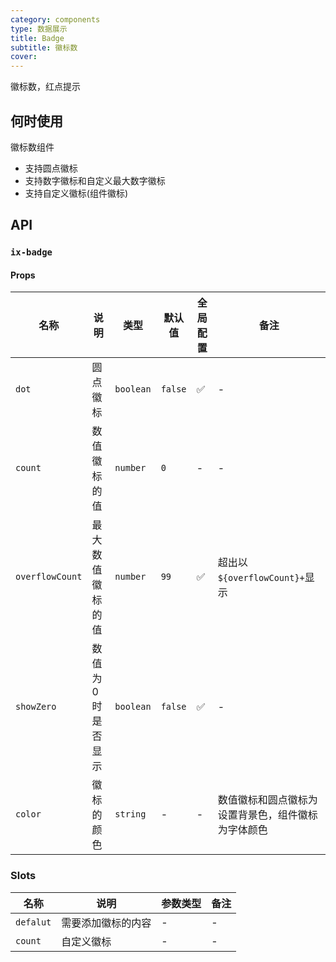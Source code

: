 ```yaml
---
category: components
type: 数据展示
title: Badge
subtitle: 徽标数
cover:
---
```


徽标数，红点提示

## 何时使用

徽标数组件

- 支持圆点徽标
- 支持数字徽标和自定义最大数字徽标
- 支持自定义徽标(组件徽标)

## API

### `ix-badge`

#### Props

| 名称 | 说明 | 类型  | 默认值 | 全局配置 | 备注 |
| --- | --- | --- | --- | --- | --- |
| `dot` | 圆点徽标 | `boolean` | `false`  | ✅ | - |
| `count` | 数值徽标的值 | `number` | `0` | - | - |
| `overflowCount` | 最大数值徽标的值 | `number` | `99` | ✅ | 超出以`${overflowCount}+`显示 |
| `showZero`| 数值为 0 时是否显示 | `boolean` | `false` | ✅ | - |
| `color` | 徽标的颜色 | `string` | - | - | 数值徽标和圆点徽标为设置背景色，组件徽标为字体颜色 |

### Slots

| 名称 | 说明 | 参数类型 | 备注 |
| --- | --- | --- | --- |
| `defalut` | 需要添加徽标的内容 | - | - |
| `count`   | 自定义徽标 | - | - |
